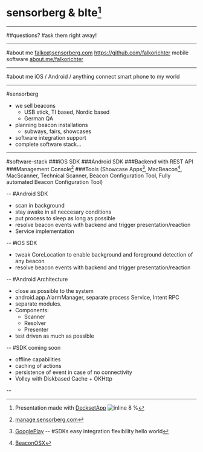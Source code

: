# sensorberg & blte[^1]

[^1]: Presentation made with [DecksetApp](http://decksetapp.com/) ![inline 8 %](http://cdn3.brettterpstra.com/uploads/2014/03/DecksetIcon.png)


---
##questions?
#ask them right away!

---
#about me
falko@sensorberg.com
https://github.com/falkorichter
mobile software 
[about.me/falkorichter](http://about.me/falkorichter)

---
#about me
iOS / Android / anything
connect smart phone to my world


---
#sensorberg
* we sell beacons
	* USB stick, TI based, Nordic based
	* German QA
* planning beacon installations
    * subways, fairs, showcases
* software integration support
* complete software stack...

---
#software-stack
###iOS SDK
###Android SDK
###Backend with REST API
###Management Console[^2]
###Tools (Showcase Apps[^3], MacBeacon[^4], MacScanner, Technical Scanner, Beacon Configuration Tool, Fully automated Beacon Configuration Tool)
  
[^2]: [manage.sensorberg.com](https://manage.sensorberg.com)

[^4]: [BeaconOSX](https://github.com/sensorberg-dev/BeaconOSX)

[^3]: [GooglePlay](https://play.google.com/store/apps/developer?id=Sensorberg+GmbH)
--
#SDKs
easy integration
flexibility
hello world

--
#Android SDK
* scan in background
* stay awake in all neccesary conditions
* put process to sleep as long as possible
* resolve beacon events with backend and trigger presentation/reaction
* Service implementation

--
#iOS SDK
* tweak CoreLocation to enable background and foreground detection of any beacon
* resolve beacon events with backend and trigger presentation/reaction

--
#Android Architecture
* close as possible to the system
* android.app.AlarmManager, separate process Service, Intent RPC
* separate modules.
* Components:
	* Scanner
	* Resolver
	* Presenter
* test driven as much as possible 
	
--
#SDK coming soon
* offline capabilities
* caching of actions
* persistence of event in case of no connectivity
* Volley with Diskbased Cache + OKHttp

--






